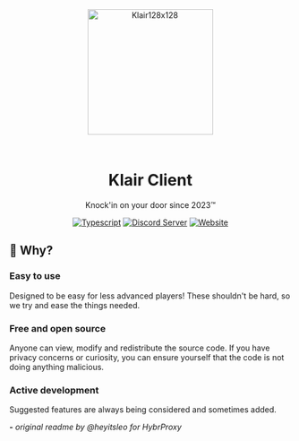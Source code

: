<div align="center">

<img src="https://i.imgur.com/GJe9YS5.png" alt="Klair128x128" width="224" height="224" style="margin-bottom: 25px;" />

# Klair Client

Knock'in on your door since 2023™️

<a href="https://www.java.com/"><img alt="Typescript" src="https://cdn.jsdelivr.net/npm/@intergrav/devins-badges@3.1.2/assets/cozy/built-with/java_vector.svg"></a>
<a href="https://discord.gg/Nxzs7HEYsv"><img alt="Discord Server" src="https://cdn.jsdelivr.net/npm/@intergrav/devins-badges@3/assets/cozy/social/discord-plural_vector.svg"></a>
<a href="https://discord.gg/Nxzs7HEYsv"><img alt="Website" src="https://cdn.jsdelivr.net/npm/@intergrav/devins-badges@3/assets/cozy/documentation/website_vector.svg"></a>

</div>

## 🤔 Why?

### Easy to use

Designed to be easy for less advanced players! These shouldn't be hard, so we try and ease the things needed.

### Free and open source

Anyone can view, modify and redistribute the source code. If you have privacy concerns or curiosity, you can ensure yourself that the code is not doing anything malicious.

### Active development

Suggested features are always being considered and sometimes added.



**-** *original readme by @heyitsleo for HybrProxy*
